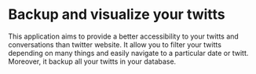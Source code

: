 Backup and visualize your twitts
=====================================

This application aims to provide a better accessibility to your twitts and conversations than twitter website.
It allow you to filter your twitts depending on many things and easily navigate to a particular date or twitt.
Moreover, it backup all your twitts in your database.
